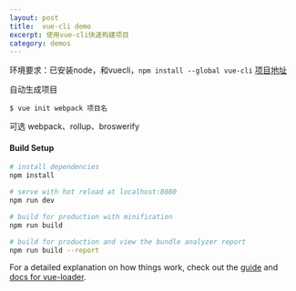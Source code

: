 ```yaml
---
layout: post
title:  vue-cli demo
excerpt: 使用vue-cli快速构建项目
category: demos
---
```

环境要求：已安装node，和vuecli，`npm install --global vue-cli`
[项目地址](https://github.com/mdjzhuhang/front-end/tree/master/vuecli-blog)

自动生成项目
```
$ vue init webpack 项目名
```
可选 webpack、rollup、broswerify

#### Build Setup

``` bash
# install dependencies
npm install

# serve with hot reload at localhost:8080
npm run dev

# build for production with minification
npm run build

# build for production and view the bundle analyzer report
npm run build --report
```

For a detailed explanation on how things work, check out the [guide](http://vuejs-templates.github.io/webpack/) and [docs for vue-loader](http://vuejs.github.io/vue-loader).
